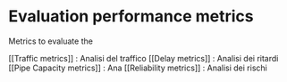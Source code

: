 

# Evaluation performance metrics

Metrics to evaluate the 

[[Traffic metrics]] : Analisi del traffico 
[[Delay metrics]] : Analisi dei ritardi 
[[Pipe Capacity metrics]] : Ana 
[[Reliability metrics]] : Analisi dei rischi
